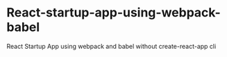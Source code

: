 # React-startup-app-using-webpack-babel
React Startup App using webpack and babel without create-react-app cli

